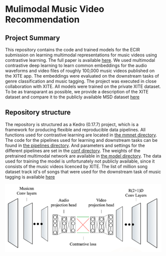 # Mulimodal Music Video Recommendation

## Project Summary
This repository contains the code and trained models for the ECIR submission on learning multimodal representations for music videos using contrastive learning. The full paper is available [here]([https://github.com/KarelVeldkamp/Multimodal-Musicvideo-Representation/blob/master/data/08_reporting/Multimodal%20Music%20Video%20Representation%20(2).pdf](https://github.com/KarelVeldkamp/Multimodal-Musicvideo-Representation/blob/master/data/08_reporting/Multimodal_Music_Video_Representation%20(2).pdf)). We used multimodal contrastive deep learning to learn common embeddings for the audio waveforms and video files of roughly 100,000 music videos published on the XITE app. The embeddings were evaluated on the downstream tasks of genre classification and music tagging. The project was executed in close collaboration with XITE. All models were trained on the private XITE dataset. To be as transparant as possible, we provide a description of the XITE dataset and compare it to the publicly available MSD dataset [here](https://github.com/KarelVeldkamp/Multimodal-Musicvideo-Representation/blob/master/data/08_reporting/Data%20Exploration%20Appendix.pdf)

## Repository structure
The repository is structured as a Kedro (0.17.7) project, which is a framework for producing flexible and reproducible data pipelines. All functions used for contrastive learning are located in [the mmnet directory](https://github.com/KarelVeldkamp/Multimodal-Musicvideo-Representation/tree/master/src/thesis_project/mmnet). The code for the pipelines used for learning and downstream tasks can be found in [the pipelines directory](https://github.com/KarelVeldkamp/Multimodal-Musicvideo-Representation/tree/master/src/thesis_project/pipelines). And parameters and settings for the different pipelines are set in the [conf directory](https://github.com/KarelVeldkamp/Multimodal-Musicvideo-Representation/tree/master/conf). The weights of the pretrained multimodal network are available in [the model directory](https://github.com/KarelVeldkamp/Multimodal-Musicvideo-Representation/tree/master/data/06_models). The data used for training the model is unfortunately not publicly available, since it consists of the music videos licenced by XITE. The list of million song dataset track id's of songs that were used for the downstream task of music tagging is available [here](https://github.com/KarelVeldkamp/Multimodal-Musicvideo-Representation/tree/master/data/08_reporting/msdids.txt)

![Model architecture](data/08_reporting/architecture.png)
